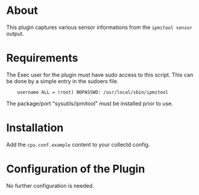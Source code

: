 About
=====
This plugin captures various sensor informations from the `ipmitool sensor` output.

Requirements
============
The Exec user for the plugin must have sudo access to this script. This can be done by a simple entry in the sudoers file.
```
    username ALL = (root) NOPASSWD: /usr/local/sbin/ipmitool
```

The package/port "sysutils/ipmitool" must be installed prior to use.

Installation
============

Add the `cpu.conf.example` content to your collectd config.

Configuration of the Plugin
=============

No further configuration is needed.